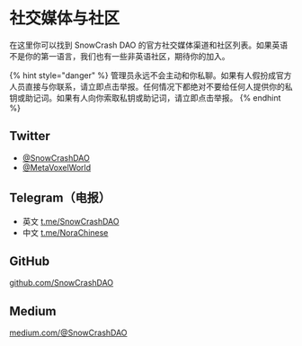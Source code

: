 # 社交媒体与社区

在这里你可以找到 SnowCrash DAO 的官方社交媒体渠道和社区列表。如果英语不是你的第一语言，我们也有一些非英语社区，期待你的加入。

{% hint style="danger" %}
管理员永远不会主动和你私聊。如果有人假扮成官方人员直接与你联系，请立即点击举报。任何情况下都绝对不要给任何人提供你的私钥或助记词。如果有人向你索取私钥或助记词，请立即点击举报。
{% endhint %}

## Twitter

* [@SnowCrashDAO](https://twitter.com/SnowCrashDAO)
* [@MetaVoxelWorld](https://twitter.com/MetaVoxelWorld)

## Telegram（电报）

* 英文 [t.me/SnowCrashDAO](https://t.me/SnowCrashDAO)
* 中文 [t.me/NoraChinese](https://t.me/NoraChinese)

## GitHub

[github.com/SnowCrashDAO](https://github.com/SnowCrashDAO)

## Medium

[medium.com/@SnowCrashDAO](https://snowcrashdao.medium.com/)